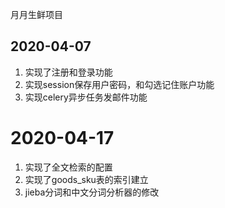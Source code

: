 月月生鲜项目

## 2020-04-07

1. 实现了注册和登录功能
2. 实现session保存用户密码，和勾选记住账户功能
3. 实现celery异步任务发邮件功能

# 2020-04-17
1. 实现了全文检索的配置
2. 实现了goods_sku表的索引建立
3. jieba分词和中文分词分析器的修改